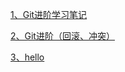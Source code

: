 [1、Git进阶学习笔记](https://githubfast.com/antidote-for-world/Tasks/blob/701dccc2d733d9d48219e637601cfe767831d6cf/%E9%98%B6%E6%AE%B52%E7%AC%94%E8%AE%B0/Git%20%E8%BF%9B%E9%98%B6%E5%AD%A6%E4%B9%A0%E7%AC%94%E8%AE%B0.md)

[2、Git进阶（回滚、冲突）](https://githubfast.com/antidote-for-world/Tasks/blob/0bc8f16da671ee0342dc46ad26a8b151213a0333/%E9%98%B6%E6%AE%B52%E7%AC%94%E8%AE%B0/Git%E8%BF%9B%E9%98%B6%EF%BC%88%E5%9B%9E%E6%BB%9A%E3%80%81%E5%86%B2%E7%AA%81%EF%BC%89.md)

[3、hello](https://githubfast.com/antidote-for-world/Tasks/blob/13a6ccc8cc4fb5a1b523fe060c92a38462f7334f/%E9%98%B6%E6%AE%B52%E7%AC%94%E8%AE%B0/hello.md)
